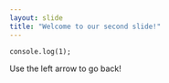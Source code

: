 ```yaml
---
layout: slide
title: "Welcome to our second slide!"
---
```

```
console.log(1);
```
Use the left arrow to go back!
